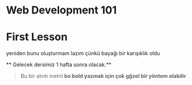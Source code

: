 # Web Development 101

# First Lesson 
yeniden bunu oluşturmam lazım çünkü bayağı bir karışıklık oldu 


** Gelecek dersimiz 1 hafta sonra olacak.**
>Bu bir alıntı metni
__bo bold yazmak için çok gğzel bir yöntem olabilir__
